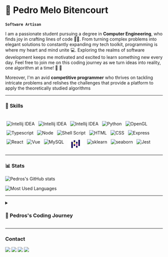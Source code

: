 # 🙌 Pedro Melo Bitencourt

**`Software Artisan`**


I am a passionate student pursuing a degree in <b>Computer Engineering</b>, who finds joy in crafting lines of code 🧑‍💻. From turning complex problems into elegant solutions to constantly expanding my tech toolkit, programming is where my heart and mind unite 💻. Exploring the realms of software development keeps me motivated and excited to learn something new every day. Feel free to join me on this coding journey as we turn ideas into reality, one algorithm at a time! 🌟 💪

Moreover, I'm an avid <b>competitive programmer</b> who thrives on tackling intricate problems and relishes the challenges that provide a platform to apply the theoretically studied algorithms

---

### 🚀 Skills

<div style="display: inline-block"><br>    
  
  <img src="https://img.shields.io/badge/C-00599C?style=for-the-badge&logo=c&logoColor=white" alt="Intellij IDEA" alt="C Language" style="vertical-align:top; margin:6px 4px">
  
  <img src="https://img.shields.io/badge/Java-ED8B00?style=for-the-badge&logo=java&logoColor=white" alt="Intellij IDEA" alt="Java" style="vertical-align:top; margin:6px 4px">

  <img src="https://img.shields.io/badge/C%2B%2B-00599C?style=for-the-badge&logo=c%2B%2B&logoColor=white" alt="Intellij IDEA" alt="Cpp IDEA" style="vertical-align:top; margin:6px 4px">
  
  <img src="https://img.shields.io/badge/python-3670A0?style=for-the-badge&logo=python&logoColor=ffdd54" alt="Python" style="vertical-align:top; margin:6px 4px">
  
  <img src="https://img.shields.io/badge/OpenGL-%23FFFFFF.svg?style=for-the-badge&logo=opengl" alt="OpenGL" style="vertical-align:top; margin:6px 4px">

  <img src="https://img.shields.io/badge/TypeScript-007ACC?style=for-the-badge&logo=typescript&logoColor=white" alt="Typescript" style="vertical-align:top; margin:6px 4px">

  <img src="https://img.shields.io/badge/Node.js-43853D?style=for-the-badge&logo=node.js&logoColor=white" alt="Node" style="vertical-align:top; margin:6px 4px">

  <img src="https://img.shields.io/badge/Shell_Script-121011?style=for-the-badge&logo=gnu-bash&logoColor=white" alt="Shell Script" style="vertical-align:top; margin:6px 4px">

  <img src="https://img.shields.io/badge/HTML5-E34F26?style=for-the-badge&logo=html5&logoColor=white" alt="HTML" style="vertical-align:top; margin:6px 4px">

  <img src="https://img.shields.io/badge/CSS3-1572B6?style=for-the-badge&logo=css3&logoColor=white" alt="CSS" style="vertical-align:top; margin:6px 4px">

  <img src="https://img.shields.io/badge/Express.js-404D59?style=for-the-badge" alt="Express" style="vertical-align:top; margin:6px 4px">

  <img src="https://img.shields.io/badge/React-20232A?style=for-the-badge&logo=react&logoColor=61DAFB" alt="React" style="vertical-align:top; margin:6px 4px">

  <img src="https://img.shields.io/badge/Vue.js-35495E?style=for-the-badge&logo=vue.js&logoColor=4FC08D" alt="Vue" style="vertical-align:top; margin:6px 4px">

  <img src="https://img.shields.io/badge/MySQL-00000F?style=for-the-badge&logo=mysql&logoColor=white" alt="MySQL" style="vertical-align:top; margin:6px 4px">

  <img src="https://raw.githubusercontent.com/devicons/devicon/2ae2a900d2f041da66e950e4d48052658d850630/icons/pandas/pandas-original.svg" alt="pandas" style="vertical-align:top; margin:6px 4px" width=50 height=30>

  <img src="https://upload.wikimedia.org/wikipedia/commons/0/05/Scikit_learn_logo_small.svg" alt="sklearn" style="vertical-align:top; margin:6px 4px" width=50 height=30>

  <img src="https://seaborn.pydata.org/_images/logo-mark-lightbg.svg" alt="seaborn" style="vertical-align:top; margin:6px 4px" width=50 height=30>

  <img src="https://img.shields.io/badge/Jest-323330?style=for-the-badge&logo=Jest&logoColor=white" alt="Jest" alt="C Language" style="vertical-align:top; margin:6px 4px">

</div>


<br />

---

### 📊 Stats

![Pedros's GitHub stats](https://github-readme-stats.vercel.app/api?username=pedromelobitencourt&show_icons=true&theme=gruvbox&include_all_commits=true&count_private=true)

![Most Used Languages](https://github-readme-stats.vercel.app/api/top-langs/?username=pedromelobitencourt&layout=compact&langs_count=12&theme=dracula)

---

<details>
 <summary><h3>👦 Pedros's Coding Journey</h3></summary>
   I started my coding journey as a naive computer science student with a passion to learn everything I could about this programming world - code, unix, linux, theory. 
</details>

---

### Contact
<a href="https://www.linkedin.com/in/pedro-vitor-melo-bitencourt-b2778b243/" target="_blank"><img src="https://img.shields.io/badge/-LinkedIn-%230077B5?style=for-the-badge&logo=linkedin&logoColor=white" target="_blank"></a>
<a href = "mailto:pedromelobitencourt@gmail.com"><img src="https://img.shields.io/badge/Gmail-D14836?style=for-the-badge&logo=gmail&logoColor=white" target="_blank"></a>
<a href="https://codeforces.com/profile/pvmbitencourt" target="_blank"><img src="https://img.shields.io/badge/Codeforces-445f9d?style=for-the-badge&logo=Codeforces&logoColor=white" target="_blank"></a>
<a href="https://leetcode.com/pedrombitencourt/" target="_blank"><img src="https://img.shields.io/badge/-LeetCode-FFA116?style=for-the-badge&logo=LeetCode&logoColor=black" target="_blank"></a>
<!-- ![GitHub Streak](https://streak-stats.demolab.com?user=ForrestKnight&theme=gruvbox&border_radius=4.5) -->

#
<!--
**pedromelobitencourt/PedroMeloBitencourt** is a ✨ _special_ ✨ repository because its `README.md` (this file) appears on your GitHub profile.

Here are some ideas to get you started:

- 🔭 I’m currently working on ...
- 🌱 I’m currently learning ...
- 👯 I’m looking to collaborate on ...
- 🤔 I’m looking for help with ...
- 💬 Ask me about ...
- 📫 How to reach me: ...
- 😄 Pronouns: ...
- ⚡ Fun fact: ...
-->
